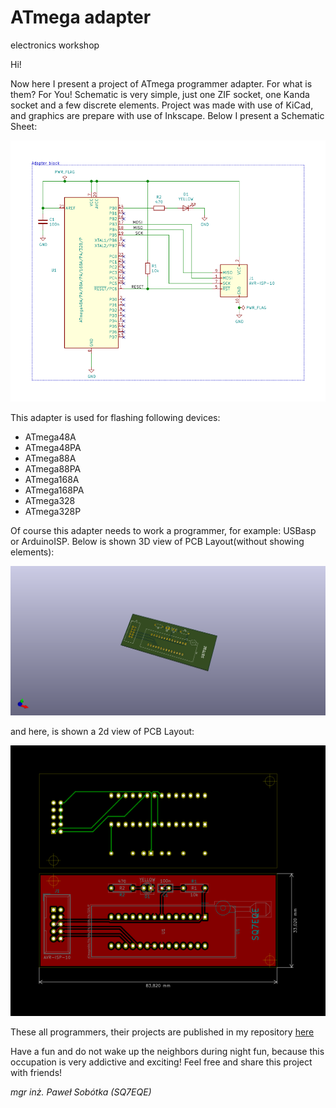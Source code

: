 # ATmega adapter
electronics workshop

Hi!

Now here I present a project of ATmega programmer adapter. For what is them? For You! Schematic is very simple, just one ZIF socket, one Kanda socket and a few discrete elements. Project was made with use of KiCad, and graphics are prepare with use of Inkscape. Below I present a Schematic Sheet:

![pict. 1](https://github.com/majsterklepka/lab1/raw/master/atmega_prog_adapter_v1/drawings/atmega_prog_adapter_v1-sheet.png "ATmega Schematic Sheet")

This adapter is used for flashing following devices:

- ATmega48A
- ATmega48PA
- ATmega88A
- ATmega88PA
- ATmega168A
- ATmega168PA
- ATmega328
- ATmega328P

Of course this adapter needs to work a programmer, for example: USBasp or ArduinoISP. Below is shown 3D view of PCB Layout(without showing elements):

![pict. 2](https://github.com/majsterklepka/lab1/raw/master/atmega_prog_adapter_v1/drawings/atmega_prog_adapter_v1.png "ATmega Adapter 3D view of PCB")

and here, is shown a 2d view of PCB Layout:

![pict. 3](https://github.com/majsterklepka/lab1/raw/master/atmega_prog_adapter_v1/drawings/atmega_prog_adapter_v1-brd.png "ATmega Adapter 2D view of PCB")

These all programmers, their projects are published in my repository [here](https://github.com/majsterklepka/avr-programmers.git "MajsterKlepka AVR-PROGRAMMERS Repo")

Have a fun and do not wake up the neighbors during night fun, because this occupation is very addictive and exciting! Feel free and share this project with friends!

_mgr inż. Paweł Sobótka (SQ7EQE)_ 
